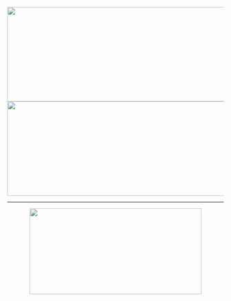 <p align="center">
  <img width="800" height="220" src="https://streak-stats.demolab.com?user=kyoresuas&theme=dracula&hide_border=true&border_radius=5&card_width=800">
  <img width="800" height="220" src="https://github-readme-activity-graph.vercel.app/graph?username=Kyoresuas&bg_color=282a36&color=ff6e96&line=ff6e96&point=79dafa&area=true&hide_border=true">
</p>

---


<p align="center">
  <img width="400" height="200" src="https://github-readme-stats.vercel.app/api/top-langs/?username=kyoresuas&size_weight=0.0005&count_weight=0.3&layout=compact&theme=dracula">
</p>

